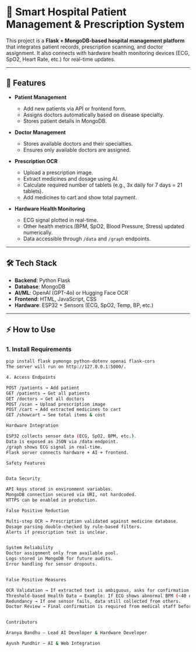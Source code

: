 # 🏥 Smart Hospital Patient Management & Prescription System

This project is a **Flask + MongoDB-based hospital management platform** that integrates patient records, prescription scanning, and doctor assignment. It also connects with hardware health monitoring devices (ECG, SpO2, Heart Rate, etc.) for real-time updates.

---

## 🚀 Features
- **Patient Management**
  - Add new patients via API or frontend form.
  - Assigns doctors automatically based on disease specialty.
  - Stores patient details in MongoDB.

- **Doctor Management**
  - Stores available doctors and their specialties.
  - Ensures only available doctors are assigned.
  
- **Prescription OCR**
  - Upload a prescription image.
  - Extract medicines and dosage using AI.
  - Calculate required number of tablets (e.g., 3x daily for 7 days = 21 tablets).
  - Add medicines to cart and show total payment.

- **Hardware Health Monitoring**
  - ECG signal plotted in real-time.
  - Other health metrics (BPM, SpO2, Blood Pressure, Stress) updated numerically.
  - Data accessible through `/data` and `/graph` endpoints.

---

## 🛠️ Tech Stack
- **Backend**: Python Flask
- **Database**: MongoDB
- **AI/ML**: OpenAI (GPT-4o) or Hugging Face OCR
- **Frontend**: HTML, JavaScript, CSS
- **Hardware**: ESP32 + Sensors (ECG, SpO2, Temp, BP, etc.)

---

## ⚡ How to Use
### 1. Install Requirements
```bash
pip install flask pymongo python-dotenv openai flask-cors
The server will run on http://127.0.0.1:5000/.

4. Access Endpoints

POST /patients → Add patient
GET /patients → Get all patients
GET /doctors → Get all doctors
POST /scan → Upload prescription image
POST /cart → Add extracted medicines to cart
GET /showcart → See total items & cost

Hardware Integration

ESP32 collects sensor data (ECG, SpO2, BPM, etc.).
Data is exposed as JSON via /data endpoint.
/graph shows ECG signal in real-time.
Flask server connects hardware + AI + frontend.

Safety Features


Data Security

API keys stored in environment variables.
MongoDB connection secured via URI, not hardcoded.
HTTPS can be enabled in production.

False Positive Reduction

Multi-step OCR → Prescription validated against medicine database.
Dosage parsing double-checked by rule-based filters.
Alerts if prescription text is unclear.


System Reliability
Doctor assignment only from available pool.
Logs stored in MongoDB for future audits.
Error handling for sensor dropouts.


False Positive Measures

OCR Validation → If extracted text is ambiguous, asks for confirmation.
Threshold-based Health Data → Example: If ECG shows abnormal BPM (<40 or >200), system flags as potential error.
Redundancy → If one sensor fails, data still collected from others.
Doctor Review → Final confirmation is required from medical staff before treatment.


Contributors

Aranya Bandhu – Lead AI Developer & Hardware Developer 

Ayush Pundhir – AI & Web Integration

